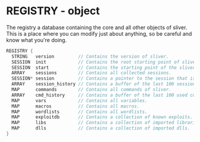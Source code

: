 # REGISTRY - object
The registry a database containing the core and all other objects of sliver.
This is a place where you can modify just about anything, so be careful and know what you're doing.

```c
REGISTRY {
  STRING   version         // Contains the version of sliver.
  SESSION  init            // Contains the root starting point of sliver.
  SESSION  start           // Contains the starting point of the sliver instance.
  ARRAY    sessions        // Contains all collected sessions.
  SESSION* session         // Contains a pointer to the session that is currently in use.
  ARRAY    session_history // Contains a buffer of the last 100 sessions.
  MAP      commands        // Contains all commands of sliver.
  ARRAY    cmd_history     // Contains a buffer of the last 100 used commands.
  MAP      vars            // Contains all variables.
  MAP      macros          // Contains all macros.
  MAP      wordlists       // Contains all wordlists.
  MAP      exploitdb       // Contains a collection of known exploits.
  MAP      libs            // Contains a collection of imported libraries.
  MAP      dlls            // Contains a collection of imported dlls.	
}
```